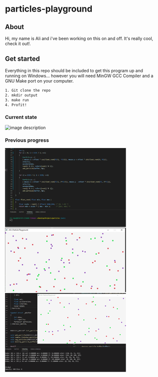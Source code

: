 # particles-playground
## About
Hi, my name is Ali and i've been working on this on and off. It's really cool, check it out!. 

## Get started
Everything in this repo should be included to get this program up and running on Windows... however you will need MinGW GCC Compiler and a GNU Make port on your computer.

```
1. Git clone the repo
2. mkdir output
3. make run
4. Profit!
```

### Current state
![image description](./assets/we_going_somewhere.gif)

### Previous progress
<img  width="400" src="./assets/cool_progress_gify.gif">
<img  width="400" src="./assets/draw_particles_on_screen.jpg">
<img  width="400" src="./assets/life_time_animation.gif">

